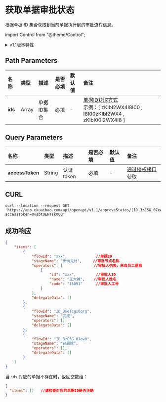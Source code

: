 # 获取单据审批状态
根据单据 ID 集合获取到当前单据执行到的审批流程信息。

import Control from "@theme/Control";

<Control
method="GET"
url="/api/openapi/v1.1/approveStates/[`ids`]"
/>

<details>
  <summary>v1.1版本特性</summary>
  <div>
    - 🐞 新增了能获取到已删除的单据，并且显示“<b>已删除</b>”状态。
  </div>
</details>

## Path Parameters

| 名称 | 类型 | 描述 | 是否必填 | 默认值 | 备注 |
| :--- | :--- | :--- | :--- |:--- | :--- |
| **ids** | Array | 单据ID集合 | 必填 | - | [单据ID获取方式](/docs/open-api/flows/question-answer#问题一)<br/>示例：[ zKIbl2WX4I8I00 , I8I00zKIbl2WX4 , zKIbI00l2WX4I8 ] |

## Query Parameters

| 名称 | 类型 | 描述 | 是否必填 | 默认值 | 备注 |
| :--- | :--- | :--- | :--- |:--- | :--- |
| **accessToken** | String | 认证token | 必填 | - | [通过授权接口获取](/docs/open-api/getting-started/auth) |

## CURL
```shell
curl --location --request GET 'https://app.ekuaibao.com/api/openapi/v1.1/approveStates/[ID_3zE5G_07ew0,ID_3zJ05rt0DY0]?accessToken=UvsbtOEHTsk000'
```

## 成功响应
```json
{
    "items": [
        {
            "flowId": "xxx",             //单据ID
            "stageName": "出纳支付",     //审批节点名称
            "operators": [              //审批人列表，来自员工信息
                {     
                    "id": "xxx",         //审批人ID
                    "name": "王大锤",    //审批人姓名
                    "code": "15091"      //审批人工号
                }
            ],
            "delegateData": []
        },
        {
            "flowId": "ID_3seTcgi0qrg",
            "stageName": "完成",
            "operators": [],
            "delegateData": []
        },
        {
            "flowId": "ID_3zE5G_07ew0",
            "stageName": "已删除",
            "operators": [],
            "delegateData": []
        }
    ]
}
```

当 `ids` 对应的单据不存在时，返回空数组：
```json
{
  "items": []   //请检查对应的单据ID是否正确
}
```



